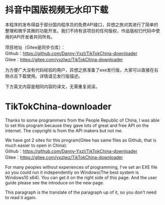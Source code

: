 # 抖音中国版视频无水印下载  
本程序的发布得益于部分国内程序员的免费API接口，异想之旅对其进行了简单的整理和微乎其微的功能开发。我们不持有该项目的任何版权，作品版权归代码中使用的API开发者共同所有。  
    
项目地址（Gitee是同步仓库）：    
Github：https://github.com/Danny-Yxzl/TikTokChina-downloader  
Gitee：https://gitee.com/yxzlwz/TikTokChina-downloader
    
为方便广大没有代码经验的用户，异想之旅准备了exe发行版，大家可以直接在右侧点击下载使用。详情请见发行版描述。   

下方英文内容是相同内容的译文，无需重复阅读。
   
     
# TikTokChina-downloader   
Thanks to some programmers from the People Republic of China, I was able to set this program because they gave lots of great and free API on the internet. The copyright is from the API makers but not me.   
   
We have got 2 sites for this program(Gitee has same files as Github, that is much easier to open in China):  
Github：https://github.com/Danny-Yxzl/TikTokChina-downloader  
Gitee：https://gitee.com/yxzlwz/TikTokChina-downloader
  
For many peoples without experiences of programming, I've set an EXE file so you could run it independently on Windows(The best system is Windows10 x64). You can get it on the right side of this page. And the user guide please see the introduce on the new page.   

This paragraph is the translate of the paragraph up of it, so you don't need to read it again.
